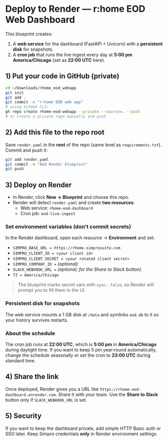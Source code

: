 # Deploy to Render — r:home EOD Web Dashboard

This blueprint creates:
1) A **web service** for the dashboard (FastAPI + Uvicorn) with a **persistent disk** for snapshots.
2) A **cron job** that runs the live ingest every day at **5:00 pm America/Chicago** (set as **22:00 UTC** here).

## 1) Put your code in GitHub (private)
```bash
cd ~/Downloads/rhome_eod_webapp
git init
git add .
git commit -m "r:home EOD web app"
# using GitHub CLI:
gh repo create rhome-eod-webapp --private --source=. --push
# or create a private repo manually and push
```

## 2) Add this file to the repo root
Save `render.yaml` in the **root** of the repo (same level as `requirements.txt`). Commit and push it:
```bash
git add render.yaml
git commit -m "Add Render blueprint"
git push
```

## 3) Deploy on Render
- In Render, click **New → Blueprint** and choose this repo.
- Render will detect `render.yaml` and create **two resources**:
  - Web service: `rhome-eod-dashboard`
  - Cron job: `eod-live-ingest`

### Set environment variables (don’t commit secrets)
In the Render dashboard, open each resource → **Environment** and set:
- `SIMPRO_BASE_URL = https://rhome.simprosuite.com`
- `SIMPRO_CLIENT_ID = <your client id>`
- `SIMPRO_CLIENT_SECRET = <your rotated client secret>`
- `SIMPRO_COMPANY_ID =` *(optional)*
- `SLACK_WEBHOOK_URL =` *(optional; for the Share to Slack button)*
- `TZ = America/Chicago`

> The blueprint marks secret vars with `sync: false`, so Render will prompt you to fill them in the UI.

### Persistent disk for snapshots
The web service mounts a 1 GB disk at `/data` and symlinks `eod.db` to it so your history survives restarts.

### About the schedule
The cron job runs at **22:00 UTC**, which is **5:00 pm** in **America/Chicago** during daylight time. If you want to keep 5 pm year‑round automatically, change the schedule seasonally or set the cron to **23:00 UTC** during standard time.

## 4) Share the link
Once deployed, Render gives you a URL like `https://rhome-eod-dashboard.onrender.com`. Share it with your team. Use the **Share to Slack** button only if `SLACK_WEBHOOK_URL` is set.

## 5) Security
If you want to keep the dashboard private, add simple HTTP Basic auth or SSO later. Keep Simpro credentials **only** in Render environment settings.
